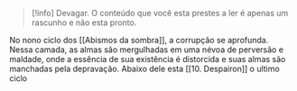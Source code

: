 >[!info] Devagar.
>O conteúdo que você esta prestes a ler é apenas um rascunho e não esta pronto.

No nono ciclo dos [[Abismos da sombra]], a corrupção se aprofunda. Nessa camada, as almas são mergulhadas em uma névoa de perversão e maldade, onde a essência de sua existência é distorcida e suas almas são manchadas pela depravação.
Abaixo dele esta [[10. Despairon]] o ultimo ciclo